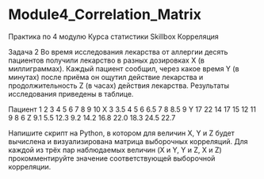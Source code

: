 # Module4_Correlation_Matrix
Практика по 4 модулю Курса статистики Skillbox Корреляция

Задача 2
Во время исследования лекарства от аллергии десять пациентов получили лекарство в разных дозировках X (в миллиграммах). Каждый пациент сообщил, через какое время Y (в минутах) после приёма он ощутил действие лекарства и продолжительность Z (в часах) действия лекарства. Результаты исследования приведены в таблице.

Пациент
1	2	3	4	5	6	7	8	9	10
X	3	3.5	4	5	6	6.5	7	8	8.5	9
Y	17	22	14	17	15	12	11	9	8	6
Z	9.1	5.5	12.3	9.2	14.2	16.8	22.0	18.3	24.5	22.7


Напишите скрипт на Python, в котором для величин X, Y и Z будет вычислена и визуализирована матрица выборочных корреляций.
Для каждой из трёх пар наблюдаемых величин (X и Y, Y и Z, X и Z) прокомментируйте значение соответствующей выборочной корреляции.

